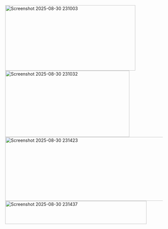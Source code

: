 <img width="416" height="209" alt="Screenshot 2025-08-30 231003" src="https://github.com/user-attachments/assets/6d1ac95c-8bd0-423a-b303-1c07bea293ac" />
<img width="397" height="212" alt="Screenshot 2025-08-30 231032" src="https://github.com/user-attachments/assets/2a4484d5-7457-4ca0-94bc-7f9f5c87e014" />
<img width="1335" height="204" alt="Screenshot 2025-08-30 231423" src="https://github.com/user-attachments/assets/d9b75d8d-ffb8-4af8-91eb-dcb1a6878276" />
<img width="452" height="74" alt="Screenshot 2025-08-30 231437" src="https://github.com/user-attachments/assets/2ed70a4c-59dd-48f8-8e4d-fb3fd8041933" />
